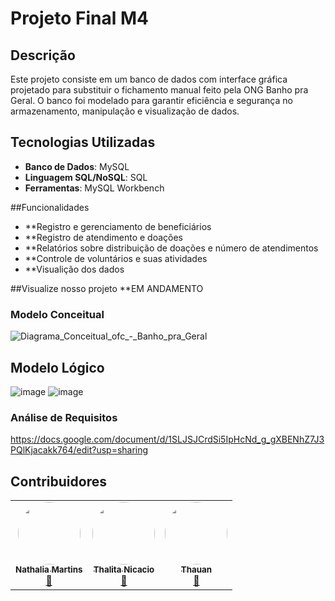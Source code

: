 # Projeto Final M4

## Descrição
Este projeto consiste em um banco de dados com interface gráfica projetado para substituir o fichamento manual feito pela ONG Banho pra Geral. O banco foi modelado para garantir eficiência e segurança no armazenamento, manipulação e visualização de dados.


## Tecnologias Utilizadas
- **Banco de Dados**: MySQL
- **Linguagem SQL/NoSQL**: SQL
- **Ferramentas**: MySQL Workbench

##Funcionalidades
- **Registro e gerenciamento de beneficiários
- **Registro de atendimento e doações
- **Relatórios sobre distribuição de doações e número de atendimentos
- **Controle de voluntários e suas atividades
- **Visualição dos dados


##Visualize nosso projeto
**EM ANDAMENTO


### Modelo Conceitual
![Diagrama_Conceitual_ofc_-_Banho_pra_Geral](https://github.com/user-attachments/assets/fbca2ffc-cac7-4695-b897-0e315b5575c2)


## Modelo Lógico 
![image](https://github.com/user-attachments/assets/b58b592a-0744-44be-b813-0e767219f423)
![image](https://github.com/user-attachments/assets/5e8a4aeb-1324-40dc-89c0-0584d16e03a9)


### Análise de Requisitos 
https://docs.google.com/document/d/1SLJSJCrdSi5IpHcNd_g_gXBENhZ7J3PQlKjacakk764/edit?usp=sharing


## Contribuidores
<table>
  <tr>
    <td align="center">
      <a href="#"><img style="border-radius: 50%;" src="https://github.com/user-attachments/assets/7750efda-4c62-48f7-b3e6-7e3d57cf434a" width="100px;" alt=""/>
      <br /><sub><b>Nathalia Martins</b></sub></a><br /><a href="#" title="Contribuidor">🚀</a>
    </td>
    <td align="center">
      <a href="#"><img style="border-radius: 50%;" src="https://github.com/user-attachments/assets/75b01164-6ec7-4ab9-aac4-2a386fb531e0" width="100px" alt=""/>
      <br /><sub><b>Thalita Nicacio</b></sub></a><br /><a href="#" title="Contribuidor">🚀</a>
    </td>
    <td align="center">
      <a href="#"><img style="border-radius: 50%;" src="https://github.com/user-attachments/assets/be503ce4-e95a-4f28-8563-1b804c221c1b" width="100px;" alt=""/>
      <br /><sub><b>Thauan</b></sub></a><br /><a href="#" title="Contribuidor">🚀</a>
    </td>
  </tr>
</table>
